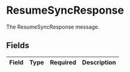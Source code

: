 # ResumeSyncResponse

The ResumeSyncResponse message.


## Fields

| Field       | Type        | Required    | Description |
| ----------- | ----------- | ----------- | ----------- |